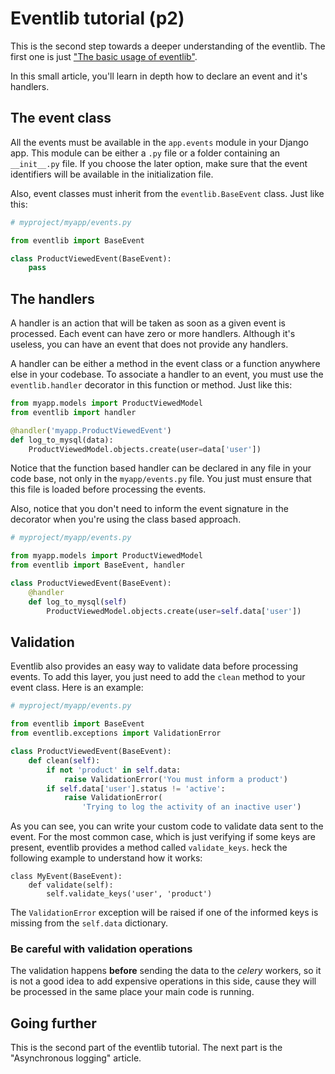 # Eventlib tutorial (p2)

This is the second step towards a deeper understanding of the
eventlib. The first one is just ["The basic usage of eventlib"](README.md).

In this small article, you'll learn in depth how to declare an event and
it's handlers.


## The event class

All the events must be available in the `app.events` module in your
Django app. This module can be either a `.py` file or a folder
containing an `__init__.py` file. If you choose the later option, make
sure that the event identifiers will be available in the initialization
file.

Also, event classes must inherit from the `eventlib.BaseEvent`
class. Just like this:

```python
# myproject/myapp/events.py

from eventlib import BaseEvent

class ProductViewedEvent(BaseEvent):
    pass
```

## The handlers

A handler is an action that will be taken as soon as a given event is
processed. Each event can have zero or more handlers. Although it's
useless, you can have an event that does not provide any handlers.

A handler can be either a method in the event class or a function
anywhere else in your codebase. To associate a handler to an event, you
must use the `eventlib.handler` decorator in this function or
method. Just like this:

```python
from myapp.models import ProductViewedModel
from eventlib import handler

@handler('myapp.ProductViewedEvent')
def log_to_mysql(data):
    ProductViewedModel.objects.create(user=data['user'])
```

Notice that the function based handler can be declared in any file in
your code base, not only in the `myapp/events.py` file. You just must
ensure that this file is loaded before processing the events.

Also, notice that you don't need to inform the event signature in the
decorator when you're using the class based approach.

```python
# myproject/myapp/events.py

from myapp.models import ProductViewedModel
from eventlib import BaseEvent, handler

class ProductViewedEvent(BaseEvent):
    @handler
    def log_to_mysql(self)
        ProductViewedModel.objects.create(user=self.data['user'])
```


## Validation

Eventlib also provides an easy way to validate data before processing
events. To add this layer, you just need to add the `clean` method to
your event class. Here is an example:

```python
# myproject/myapp/events.py

from eventlib import BaseEvent
from eventlib.exceptions import ValidationError

class ProductViewedEvent(BaseEvent):
    def clean(self):
        if not 'product' in self.data:
            raise ValidationError('You must inform a product')
        if self.data['user'].status != 'active':
            raise ValidationError(
                'Trying to log the activity of an inactive user')
```

As you can see, you can write your custom code to validate data sent to
the event. For the most common case, which is just verifying if some
keys are present, eventlib provides a method called `validate_keys`.
heck the following example to understand how it works:

```
class MyEvent(BaseEvent):
    def validate(self):
        self.validate_keys('user', 'product')
```

The `ValidationError` exception will be raised if one of the informed
keys is missing from the `self.data` dictionary.

### Be careful with validation operations

The validation happens **before** sending the data to the *celery*
workers, so it is not a good idea to add expensive operations in this
side, cause they will be processed in the same place your main code is
running.

## Going further

This is the second part of the eventlib tutorial. The next part is the
"Asynchronous logging" article.
